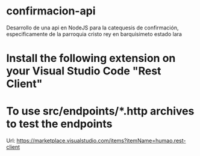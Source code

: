 # confirmacion-api
Desarrollo de una api en NodeJS para la catequesis de confirmación, especificamente de la parroquia cristo rey en barquisimeto estado lara

# Install the following extension on your Visual Studio Code "Rest Client" 
# To use src/endpoints/*.http archives to test the endpoints 
Url: https://marketplace.visualstudio.com/items?itemName=humao.rest-client